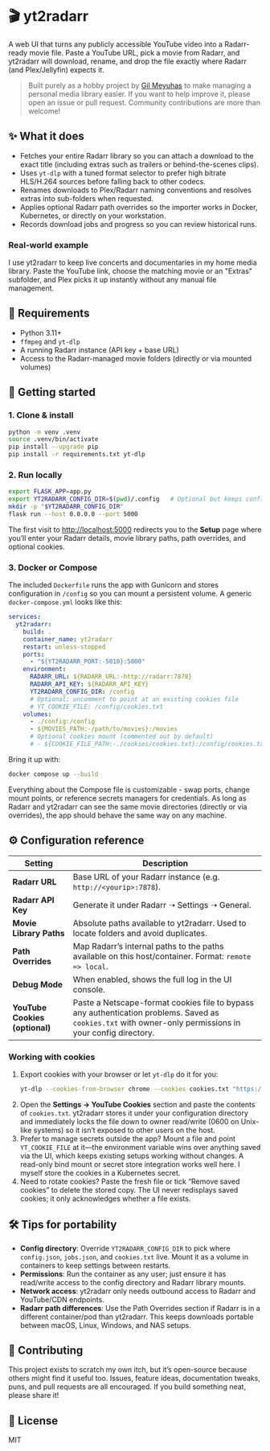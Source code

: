# 🎬 yt2radarr

A web UI that turns any publicly accessible YouTube video into a Radarr-ready movie file. Paste a YouTube URL, pick a movie from Radarr, and yt2radarr will download, rename, and drop the file exactly where Radarr (and Plex/Jellyfin) expects it.

> Built purely as a hobby project by [Gil Meyuhas](https://github.com/Gilmeyuhas) to make managing a personal media library easier. If you want to help improve it, please open an issue or pull request. Community contributions are more than welcome!

## ✨ What it does

* Fetches your entire Radarr library so you can attach a download to the exact title (including extras such as trailers or behind-the-scenes clips).
* Uses `yt-dlp` with a tuned format selector to prefer high bitrate HLS/H.264 sources before falling back to other codecs.
* Renames downloads to Plex/Radarr naming conventions and resolves extras into sub-folders when requested.
* Applies optional Radarr path overrides so the importer works in Docker, Kubernetes, or directly on your workstation.
* Records download jobs and progress so you can review historical runs.

### Real-world example
I use yt2radarr to keep live concerts and documentaries in my home media library. Paste the YouTube link, choose the matching movie or an "Extras" subfolder, and Plex picks it up instantly without any manual file management.

## 🧰 Requirements

* Python 3.11+
* `ffmpeg` and `yt-dlp`
* A running Radarr instance (API key + base URL)
* Access to the Radarr-managed movie folders (directly or via mounted volumes)

## 🚀 Getting started

### 1. Clone & install
```bash
python -m venv .venv
source .venv/bin/activate
pip install --upgrade pip
pip install -r requirements.txt yt-dlp
```

### 2. Run locally
```bash
export FLASK_APP=app.py
export YT2RADARR_CONFIG_DIR=$(pwd)/.config   # Optional but keeps config out of the repo
mkdir -p "$YT2RADARR_CONFIG_DIR"
flask run --host 0.0.0.0 --port 5000
```
The first visit to <http://localhost:5000> redirects you to the **Setup** page where you’ll enter your Radarr details, movie library paths, path overrides, and optional cookies.

### 3. Docker or Compose
The included `Dockerfile` runs the app with Gunicorn and stores configuration in `/config` so you can mount a persistent volume. A generic `docker-compose.yml` looks like this:

```yaml
services:
  yt2radarr:
    build: .
    container_name: yt2radarr
    restart: unless-stopped
    ports:
      - "${YT2RADARR_PORT:-5010}:5000"
    environment:
      RADARR_URL: ${RADARR_URL:-http://radarr:7878}
      RADARR_API_KEY: ${RADARR_API_KEY}
      YT2RADARR_CONFIG_DIR: /config
      # Optional: uncomment to point at an existing cookies file
      # YT_COOKIE_FILE: /config/cookies.txt
    volumes:
      - ./config:/config
      - ${MOVIES_PATH:-/path/to/movies}:/movies
      # Optional cookies mount (commented out by default)
      # - ${COOKIE_FILE_PATH:-./cookies/cookies.txt}:/config/cookies.txt:ro
```

Bring it up with:
```bash
docker compose up --build
```

Everything about the Compose file is customizable - swap ports, change mount points, or reference secrets managers for credentials. As long as Radarr and yt2radarr can see the same movie directories (directly or via overrides), the app should behave the same way on any machine.

## ⚙️ Configuration reference

| Setting | Description |
| --- | --- |
| **Radarr URL** | Base URL of your Radarr instance (e.g. `http://<yourip>:7878`). |
| **Radarr API Key** | Generate it under Radarr ➝ Settings ➝ General. |
| **Movie Library Paths** | Absolute paths available to yt2radarr. Used to locate folders and avoid duplicates. |
| **Path Overrides** | Map Radarr’s internal paths to the paths available on this host/container. Format: `remote => local`. |
| **Debug Mode** | When enabled, shows the full log in the UI console. |
| **YouTube Cookies (optional)** | Paste a Netscape-format cookies file to bypass any authentication problems. Saved as `cookies.txt` with owner-only permissions in your config directory. |

### Working with cookies
1. Export cookies with your browser or let `yt-dlp` do it for you:
   ```bash
   yt-dlp --cookies-from-browser chrome --cookies cookies.txt "https://www.youtube.com/watch?v=dQw4w9WgXcQ&list=RDdQw4w9WgXcQ"
   ```
2. Open the **Settings → YouTube Cookies** section and paste the contents of `cookies.txt`. yt2radarr stores it under your configuration directory and immediately locks the file down to owner read/write (0600 on Unix-like systems) so it isn’t exposed to other users on the host.
3. Prefer to manage secrets outside the app? Mount a file and point `YT_COOKIE_FILE` at it—the environment variable wins over anything saved via the UI, which keeps existing setups working without changes. A read-only bind mount or secret store integration works well here. I myself store the cookies in a Kubernetes secret.
4. Need to rotate cookies? Paste the fresh file or tick “Remove saved cookies” to delete the stored copy. The UI never redisplays saved cookies; it only acknowledges whether a file exists.

## 🛠 Tips for portability

* **Config directory**: Override `YT2RADARR_CONFIG_DIR` to pick where `config.json`, `jobs.json`, and `cookies.txt` live. Mount it as a volume in containers to keep settings between restarts.
* **Permissions**: Run the container as any user; just ensure it has read/write access to the config directory and Radarr library mounts.
* **Network access**: yt2radarr only needs outbound access to Radarr and YouTube/CDN endpoints.
* **Radarr path differences**: Use the Path Overrides section if Radarr is in a different container/pod than yt2radarr. This keeps downloads portable between macOS, Linux, Windows, and NAS setups.

## 🤝 Contributing
This project exists to scratch my own itch, but it’s open-source because others might find it useful too. Issues, feature ideas, documentation tweaks, puns, and pull requests are all encouraged. If you build something neat, please share it!

## 📄 License
MIT
